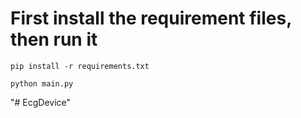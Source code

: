 # First install the requirement files, then run it
```
pip install -r requirements.txt 

python main.py

```
"# EcgDevice" 
